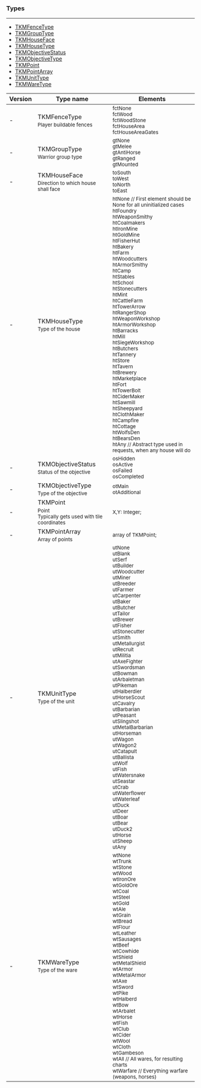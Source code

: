 ### Types


***

* <a href="#TKMFenceType">TKMFenceType</a>
* <a href="#TKMGroupType">TKMGroupType</a>
* <a href="#TKMHouseFace">TKMHouseFace</a>
* <a href="#TKMHouseType">TKMHouseType</a>
* <a href="#TKMObjectiveStatus">TKMObjectiveStatus</a>
* <a href="#TKMObjectiveType">TKMObjectiveType</a>
* <a href="#TKMPoint">TKMPoint</a>
* <a href="#TKMPointArray">TKMPointArray</a>
* <a href="#TKMUnitType">TKMUnitType</a>
* <a href="#TKMWareType">TKMWareType</a>

| Version | Type name | Elements |
| ------- | ------------------------------------ | -------------- |
| - | <a id="TKMFenceType">TKMFenceType</a><sub><br/>Player buildable fences</sub> | <sub>fctNone</sub><br/><sub>fctWood</sub><br/><sub>fctWoodStone</sub><br/><sub>fctHouseArea</sub><br/><sub>fctHouseAreaGates</sub>
| - | <a id="TKMGroupType">TKMGroupType</a><sub><br/>Warrior group type</sub> | <sub>gtNone</sub><br/><sub>gtMelee</sub><br/><sub>gtAntiHorse</sub><br/><sub>gtRanged</sub><br/><sub>gtMounted</sub>
| - | <a id="TKMHouseFace">TKMHouseFace</a><sub><br/>Direction to which house shall face</sub> | <sub>toSouth</sub><br/><sub>toWest</sub><br/><sub>toNorth</sub><br/><sub>toEast</sub>
| - | <a id="TKMHouseType">TKMHouseType</a><sub><br/>Type of the house</sub> | <sub>htNone // First element should be None for all uninitialized cases</sub><br/><sub>htFoundry</sub><br/><sub>htWeaponSmithy</sub><br/><sub>htCoalmakers</sub><br/><sub>htIronMine</sub><br/><sub>htGoldMine</sub><br/><sub>htFisherHut</sub><br/><sub>htBakery</sub><br/><sub>htFarm</sub><br/><sub>htWoodcutters</sub><br/><sub>htArmorSmithy</sub><br/><sub>htCamp</sub><br/><sub>htStables</sub><br/><sub>htSchool</sub><br/><sub>htStonecutters</sub><br/><sub>htMint</sub><br/><sub>htCattleFarm</sub><br/><sub>htTowerArrow</sub><br/><sub>htRangerShop</sub><br/><sub>htWeaponWorkshop</sub><br/><sub>htArmorWorkshop</sub><br/><sub>htBarracks</sub><br/><sub>htMill</sub><br/><sub>htSiegeWorkshop</sub><br/><sub>htButchers</sub><br/><sub>htTannery</sub><br/><sub>htStore</sub><br/><sub>htTavern</sub><br/><sub>htBrewery</sub><br/><sub>htMarketplace</sub><br/><sub>htFort</sub><br/><sub>htTowerBolt</sub><br/><sub>htCiderMaker</sub><br/><sub>htSawmill</sub><br/><sub>htSheepyard</sub><br/><sub>htClothMaker</sub><br/><sub>htCampfire</sub><br/><sub>htCottage</sub><br/><sub>htWolfsDen</sub><br/><sub>htBearsDen</sub><br/><sub>htAny // Abstract type used in requests, when any house will do</sub>
| - | <a id="TKMObjectiveStatus">TKMObjectiveStatus</a><sub><br/>Status of the objective</sub> | <sub>osHidden</sub><br/><sub>osActive</sub><br/><sub>osFailed</sub><br/><sub>osCompleted</sub>
| - | <a id="TKMObjectiveType">TKMObjectiveType</a><sub><br/>Type of the objective</sub> | <sub>otMain</sub><br/><sub>otAdditional</sub>
| - | <a id="TKMPoint">TKMPoint</a><sub><br/>Point<br/>Typically gets used with tile coordinates</sub> | <sub>X,Y: Integer;</sub>
| - | <a id="TKMPointArray">TKMPointArray</a><sub><br/>Array of points</sub> | <sub>array of TKMPoint;</sub>
| - | <a id="TKMUnitType">TKMUnitType</a><sub><br/>Type of the unit</sub> | <sub>utNone</sub><br/><sub>utBlank</sub><br/><sub>utSerf</sub><br/><sub>utBuilder</sub><br/><sub>utWoodcutter</sub><br/><sub>utMiner</sub><br/><sub>utBreeder</sub><br/><sub>utFarmer</sub><br/><sub>utCarpenter</sub><br/><sub>utBaker</sub><br/><sub>utButcher</sub><br/><sub>utTailor</sub><br/><sub>utBrewer</sub><br/><sub>utFisher</sub><br/><sub>utStonecutter</sub><br/><sub>utSmith</sub><br/><sub>utMetallurgist</sub><br/><sub>utRecruit</sub><br/><sub>utMilitia</sub><br/><sub>utAxeFighter</sub><br/><sub>utSwordsman</sub><br/><sub>utBowman</sub><br/><sub>utArbaletman</sub><br/><sub>utPikeman</sub><br/><sub>utHalberdier</sub><br/><sub>utHorseScout</sub><br/><sub>utCavalry</sub><br/><sub>utBarbarian</sub><br/><sub>utPeasant</sub><br/><sub>utSlingshot</sub><br/><sub>utMetalBarbarian</sub><br/><sub>utHorseman</sub><br/><sub>utWagon</sub><br/><sub>utWagon2</sub><br/><sub>utCatapult</sub><br/><sub>utBallista</sub><br/><sub>utWolf</sub><br/><sub>utFish</sub><br/><sub>utWatersnake</sub><br/><sub>utSeastar</sub><br/><sub>utCrab</sub><br/><sub>utWaterflower</sub><br/><sub>utWaterleaf</sub><br/><sub>utDuck</sub><br/><sub>utDeer</sub><br/><sub>utBoar</sub><br/><sub>utBear</sub><br/><sub>utDuck2</sub><br/><sub>utHorse</sub><br/><sub>utSheep</sub><br/><sub>utAny</sub>
| - | <a id="TKMWareType">TKMWareType</a><sub><br/>Type of the ware</sub> | <sub>wtNone</sub><br/><sub>wtTrunk</sub><br/><sub>wtStone</sub><br/><sub>wtWood</sub><br/><sub>wtIronOre</sub><br/><sub>wtGoldOre</sub><br/><sub>wtCoal</sub><br/><sub>wtSteel</sub><br/><sub>wtGold</sub><br/><sub>wtAle</sub><br/><sub>wtGrain</sub><br/><sub>wtBread</sub><br/><sub>wtFlour</sub><br/><sub>wtLeather</sub><br/><sub>wtSausages</sub><br/><sub>wtBeef</sub><br/><sub>wtCowhide</sub><br/><sub>wtShield</sub><br/><sub>wtMetalShield</sub><br/><sub>wtArmor</sub><br/><sub>wtMetalArmor</sub><br/><sub>wtAxe</sub><br/><sub>wtSword</sub><br/><sub>wtPike</sub><br/><sub>wtHalberd</sub><br/><sub>wtBow</sub><br/><sub>wtArbalet</sub><br/><sub>wtHorse</sub><br/><sub>wtFish</sub><br/><sub>wtClub</sub><br/><sub>wtCider</sub><br/><sub>wtWool</sub><br/><sub>wtCloth</sub><br/><sub>wtGambeson</sub><br/><sub>wtAll // All wares, for resulting charts</sub><br/><sub>wtWarfare // Everything warfare (weapons, horses)</sub>
